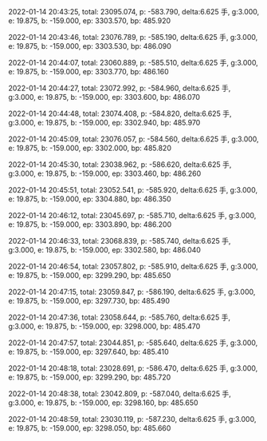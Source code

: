 2022-01-14 20:43:25, total: 23095.074, p: -583.790, delta:6.625 手, g:3.000, e: 19.875, b: -159.000, ep: 3303.570, bp: 485.920

2022-01-14 20:43:46, total: 23076.789, p: -585.190, delta:6.625 手, g:3.000, e: 19.875, b: -159.000, ep: 3303.530, bp: 486.090

2022-01-14 20:44:07, total: 23060.889, p: -585.510, delta:6.625 手, g:3.000, e: 19.875, b: -159.000, ep: 3303.770, bp: 486.160

2022-01-14 20:44:27, total: 23072.992, p: -584.960, delta:6.625 手, g:3.000, e: 19.875, b: -159.000, ep: 3303.600, bp: 486.070

2022-01-14 20:44:48, total: 23074.408, p: -584.820, delta:6.625 手, g:3.000, e: 19.875, b: -159.000, ep: 3302.940, bp: 485.970

2022-01-14 20:45:09, total: 23076.057, p: -584.560, delta:6.625 手, g:3.000, e: 19.875, b: -159.000, ep: 3302.000, bp: 485.820

2022-01-14 20:45:30, total: 23038.962, p: -586.620, delta:6.625 手, g:3.000, e: 19.875, b: -159.000, ep: 3303.460, bp: 486.260

2022-01-14 20:45:51, total: 23052.541, p: -585.920, delta:6.625 手, g:3.000, e: 19.875, b: -159.000, ep: 3304.880, bp: 486.350

2022-01-14 20:46:12, total: 23045.697, p: -585.710, delta:6.625 手, g:3.000, e: 19.875, b: -159.000, ep: 3303.890, bp: 486.200

2022-01-14 20:46:33, total: 23068.839, p: -585.740, delta:6.625 手, g:3.000, e: 19.875, b: -159.000, ep: 3302.580, bp: 486.040

2022-01-14 20:46:54, total: 23057.802, p: -585.910, delta:6.625 手, g:3.000, e: 19.875, b: -159.000, ep: 3299.290, bp: 485.650

2022-01-14 20:47:15, total: 23059.847, p: -586.190, delta:6.625 手, g:3.000, e: 19.875, b: -159.000, ep: 3297.730, bp: 485.490

2022-01-14 20:47:36, total: 23058.644, p: -585.760, delta:6.625 手, g:3.000, e: 19.875, b: -159.000, ep: 3298.000, bp: 485.470

2022-01-14 20:47:57, total: 23044.851, p: -585.640, delta:6.625 手, g:3.000, e: 19.875, b: -159.000, ep: 3297.640, bp: 485.410

2022-01-14 20:48:18, total: 23028.691, p: -586.470, delta:6.625 手, g:3.000, e: 19.875, b: -159.000, ep: 3299.290, bp: 485.720

2022-01-14 20:48:38, total: 23042.809, p: -587.040, delta:6.625 手, g:3.000, e: 19.875, b: -159.000, ep: 3298.160, bp: 485.650

2022-01-14 20:48:59, total: 23030.119, p: -587.230, delta:6.625 手, g:3.000, e: 19.875, b: -159.000, ep: 3298.050, bp: 485.660